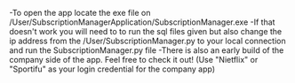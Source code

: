 -To open the app locate the exe file on /User/SubscriptionManagerApplication/SubscriptionManager.exe 
-If that doesn't work you will need to to run the sql files given but also change the ip address from the /User/SubscriptionManager.py to your local connection and run the SubscriptionManager.py file
-There is also an early build of the company side of the app. Feel free to check it out! (Use "Nietflix" or "Sportifu" as your login credential for the company app)
